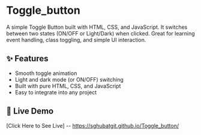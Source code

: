 # Toggle_button
A simple Toggle Button built with HTML, CSS, and JavaScript. It switches between two states (ON/OFF or Light/Dark) when clicked. Great for learning event handling, class toggling, and simple UI interaction.

## ✨ Features

- Smooth toggle animation
- Light and dark mode (or ON/OFF) switching
- Built with pure HTML, CSS, and  JavaScript
- Easy to integrate into any project

## 🚀 Live Demo

[Click Here to See Live] --
https://sghubatgit.github.io/Toggle_button/

